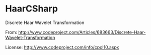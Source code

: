 HaarCSharp
==========

Discrete Haar Wavelet Transformation

From: http://www.codeproject.com/Articles/683663/Discrete-Haar-Wavelet-Transformation

License: http://www.codeproject.com/info/cpol10.aspx
